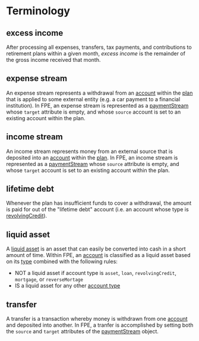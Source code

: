 # Terminology

## excess income

After processing all expenses, transfers, tax payments, and contributions to retirement plans within a given month, _excess income_ is the remainder of the gross income received that month.

## expense stream

An expense stream represents a withdrawal from an [account](datatypes.md#account) within the [plan](datatypes.md#plan) that is applied to some external entity (e.g. a car payment to a financial institution).  In FPE, an expense stream is represented as a [paymentStream](datatypes.md#paymentstream) whose `target` attribute is empty, and whose `source` account is set to an existing account within the plan.

## income stream

An income stream represents money from an external source that is deposited into an [account](datatypes.md#account) within the [plan](datatypes.md#plan).  In FPE, an income stream is represented as a [paymentStream](datatypes.md#paymentstream) whose `source` attribute is empty, and whose `target` account is set to an existing account within the plan.

## lifetime debt

Whenever the plan has insufficient funds to cover a withdrawal, the amount is paid for out of the "lifetime debt" account (i.e. an account whose type is [revolvingCredit](datatypes.md#accounttype)).

## liquid asset

A [liquid asset](https://www.investopedia.com/terms/l/liquidasset.asp) is an asset that can easily be converted into cash in a short amount of time.  Within FPE, an [account](datatypes.md#account) is classified as a liquid asset based on its [type](datatypes.md#accounttype) combined with the following rules:
- NOT a liquid asset if account type is `asset`, `loan`, `revolvingCredit`, `mortgage`, or `reverseMortage`
- IS a liquid asset for any other [account type](datatypes.md#accounttype)

## transfer

A transfer is a transaction whereby money is withdrawn from one [account](datatypes.md#account) and deposited into another. In FPE, a tranfer is accomplished by setting both the `source` and `target` attributes of the [paymentStream](datatypes.md#paymentstream) object.
